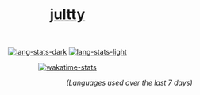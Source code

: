 <br><br>
<div align="center">
  <h1><a href="https://jultty.github.io">jultty</a></h1>
  <p></p>
&nbsp; <br/>  

[![lang-stats-dark](https://github-readme-stats.vercel.app/api/top-langs/?username=jultty&layout=compact&count_private=true&theme=radical#gh-dark-mode-only)](https://wakatime.com/@jultty#gh-dark-mode-only)
[![lang-stats-light](https://github-readme-stats.vercel.app/api/top-langs/?username=jultty&layout=compact&count_private=true#gh-light-mode-only)](https://wakatime.com/@jultty#gh-light-mode-only)

[![wakatime-stats](https://wakatime.com/share/@jultty/2382bc30-8b2a-4f83-a86b-42dec84a30e4.svg)](https://wakatime.com/@jultty)
</div>
<div align="right"><em>(Languages used over the last 7 days)</em></div>
